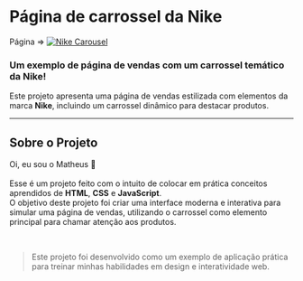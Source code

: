 # Página de carrossel da Nike  

Página => [![Nike Carousel](https://img.shields.io/website-up-down-green-red/http/monip.org.svg)](https://th3uss.github.io/LandingPage2/)  

### Um exemplo de página de vendas com um carrossel temático da Nike!  

Este projeto apresenta uma página de vendas estilizada com elementos da marca **Nike**, incluindo um carrossel dinâmico para destacar produtos.  

<hr>  

## Sobre o Projeto  
Oi, eu sou o Matheus 👋<br>  
Esse é um projeto feito com o intuito de colocar em prática conceitos aprendidos de **HTML**, **CSS** e **JavaScript**.  
O objetivo deste projeto foi criar uma interface moderna e interativa para simular uma página de vendas, utilizando o carrossel como elemento principal para chamar atenção aos produtos.  

<br>  

> Este projeto foi desenvolvido como um exemplo de aplicação prática para treinar minhas habilidades em design e interatividade web.  
